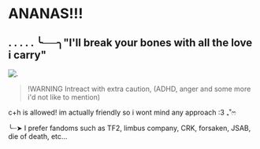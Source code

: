 #                 ANANAS!!!

## . . . . . ╰──╮"I'll break your bones with all the love i carry"

![.](https://files.catbox.moe/8b16mf.jpg)

> !WARNING
> Intreact with extra caution, (ADHD, anger and some more i'd not like to mention)

c+h is allowed! im actually friendly so i wont mind any approach :3 ₊˚ෆ

╰┈➤ I prefer fandoms such as TF2, limbus company, CRK, forsaken, JSAB, die of death, etc...


